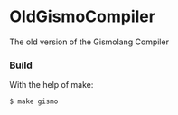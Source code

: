 # OldGismoCompiler
The old version of the Gismolang Compiler

### Build

With the help of make:
```bash
$ make gismo
```